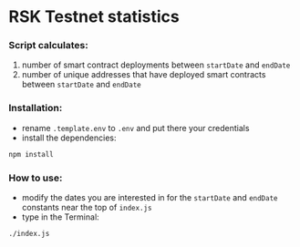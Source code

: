 # RSK Testnet statistics

### Script calculates:
1. number of smart contract deployments between `startDate` and `endDate`
2. number of unique addresses that have deployed smart contracts between `startDate` and `endDate`

### Installation:
- rename `.template.env` to `.env` and put there your credentials
- install the dependencies:
```bash
npm install
```
### How to use:
- modify the dates you are interested in for the `startDate` and `endDate` constants near the top of `index.js`
- type in the Terminal:
```bash
./index.js
```
